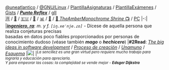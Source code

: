 [@uneatlantico](/UNEATLANTICO/README.md) / [@GNU/Linux](GNU.Linux/GNU.Linux.md) / [PlantillaAsignaturas](https://github.com/mmasias/repoPlantillaAsignatura) / [PlantillaExámenes](https://github.com/mmasias/repoPlantillaExamen) / [Gists](https://gist.github.com/mmasias) / [***Punto Reflex***](https://github.com/puntoReflex) / [gII](https://github.com/Ingenieria-Informatica-UNEATLANTICO/.github/blob/main/README.md)<br>[🈷️](github-metrics.md) / [🔩](https://it-tools.tech/) / [🇪🇺](https://european-alternatives.eu/alternatives-to) / [🎹](https://manuel.masiasweb.com/escalas.html) / [📊](https://manuel.masiasweb.com/github-stats-page-contributors.html) / [👣](https://manuel.masiasweb.com/gh-history-v0/) / [🌇 *TheAmberMonochrome Shrine* 📺](https://www.tiktok.com/@mmasiasv) / [PC](https://docs.google.com/presentation/d/1dwcsC1lj6Gx4LULWGXp9bfHA5i9pWR8CB2NC8JaOjTs/edit?usp=sharing)
|-:|
|***[ingeniero, ra](temasVarios/ingeniero.md)***: *m. y f. `[iŋ.xeˈnje.ɾo]`* - Dícese de aquella persona que realiza conjeturas precisas<br>basadas en datos poco fiables proporcionados por personas de conocimiento dudoso (véase también ***mago*** o ***hechicero***)
|**#2Read**: [*The big ideas in software development*](https://www.softdevbigideas.com/the-big-ideas-in-software-development.html) / [*Proceso de creación*](procesoDeCreacion.md) / [*Unamuno*](unamuno.md) / [*Esquema*](acercaDeEsquema.md)
|![](/imagenes/2Monitors/ultima_vi_desktop_background_wallpaper_5760x1080_by_mecandes_d87e0fg.png)|
|<sup><i>La sencillez es una gran virtud pero requiere mucho trabajo para lograrla y educación para apreciarla.<br>Y para empeorar las cosas: la complejidad se vende mejor - <b>Edsger Dijkstra</b></i></sup>
